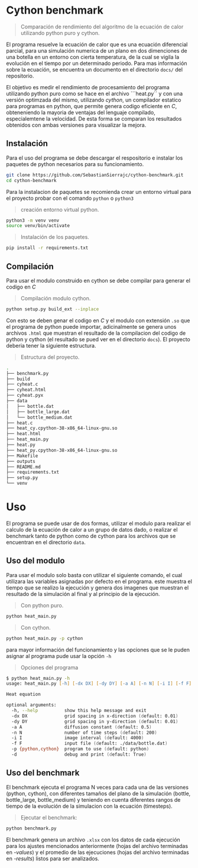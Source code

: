 # Cython benchmark

> Comparación de rendimiento del algoritmo de la ecuación de calor utilizando python puro y cython.

El programa resuelve la ecuación de calor que es una ecuación diferencial parcial, para una simulación numerica de un plano en dos dimenciones de una botella en un entorno con cierta temperatura, de la cual se vigila la evolución en el tiempo por un determinado periodo. Para mas información sobre la ecuación, se encuentra un documento en el directorio ```docs/``` del repositorio.

El objetivo es medir el rendimiento de procesamiento del programa utilizando python puro como se hace en el archivo ```heat.py`` y con una versión optimzada del mismo, utilizando *cython*, un compilador estatico para programas en python, que permite genera codigo eficiente en *C*, obteneniendo la mayoria de ventajas del lenguaje compilado, especialemtene la velocidad. De esta forma se comparan los resultados obtenidos con ambas versiones para visualizar la mejora.

## Instalación

Para el uso del programa se debe descargar el respositorio e instalar los paquetes de python necesarios para su funcionamiento.

```zsh
git clone https://github.com/SebastianSierrajc/cython-benchmark.git
cd cython-benchmark
```

Para la instalacion de paquetes se recomienda crear un entorno virtual para el proyecto
probar con el comando ```python``` o ```python3```

> creación entorno virtual python.
```zsh
python3 -m venv venv
source venv/bin/activate  
```

> Instalación de los paquetes.
```zsh
pip install -r requirements.txt
```

## Compilación

Para usar el modulo construido en cython se debe compilar para generar el codigo en *C*
> Compilación modulo cython.
```zsh
python setup.py build_ext --inplace
```

Con esto se deben genar el codigo en *C* y el modulo con extensión ```.so``` que el programa de python puede importar, adicinalmente se genera unos archivos ```.html``` que muestran el resultado de la compilacion del codigo de python y cython (el resultado se pued ver en el directorio ```docs```). El proyecto deberia tener la siguiente estructura.

> Estructura del proyecto.
```zsh
.
├── benchmark.py
├── build
├── cyheat.c
├── cyheat.html
├── cyheat.pyx
├── data
│   ├── bottle.dat
│   ├── bottle_large.dat
│   └── bottle_medium.dat
├── heat.c
├── heat_cy.cpython-38-x86_64-linux-gnu.so
├── heat.html
├── heat_main.py
├── heat.py
├── heat_py.cpython-38-x86_64-linux-gnu.so
├── Makefile
├── outputs
├── README.md
├── requirements.txt
├── setup.py
└── venv
```
# Uso

El programa se puede usar de dos formas, utilizar el modulo para realizar el calculo de la ecuación de calor a un grupo de datos dado, o realizar el benchmark tanto de python como de cython para los archivos que se encuentran en el directorio ```data```.

## Uso del modulo

Para usar el modulo solo basta con utilizar el siguiente comando, el cual utilizara las variables asignadas por defecto en el programa. este muestra el tiempo que se realizo la ejecución y genera dos imagenes que muestran el resultado de la simulación al final y al principio de la ejecución.

> Con python puro.
```zsh
python heat_main.py
```
> Con cython.
```zsh
python heat_main.py -p cython
```
para mayor información del funcionamiento y las opciones que se le puden asignar al programa pude usar la opción ```-h```

> Opciones del programa
```zsh
$ python heat_main.py -h
usage: heat_main.py [-h] [-dx DX] [-dy DY] [-a A] [-n N] [-i I] [-f F] [-p {python,cython}] [-d]

Heat equation

optional arguments:
  -h, --help          show this help message and exit
  -dx DX              grid spacing in x-direction (default: 0.01)
  -dy DY              grid spacing in y-direction (default: 0.01)
  -a A                diffusion constant (default: 0.5)
  -n N                number of time steps (default: 200)
  -i I                image interval (default: 4000)
  -f F                input file (default: ./data/bottle.dat)
  -p {python,cython}  program to use (default: python)
  -d                  debug and print (default: True)
```

## Uso del benchmark

El benchmark ejecuta el programa N veces para cada una de las versiones (python, cython), con diferentes tamaños del plano de la simulación (bottle, bottle_large, bottle_medium) y teniendo en cuenta diferentes rangos de tiempo de la evolución de la simulacion con la ecuación (timesteps).

> Ejecutar el benchmark:
```zsh
python benchmark.py
```

El benchmark genera un archivo ```.xlsx``` con los datos de cada ejecución para los ajustes mencionados anteriormente (hojas del archivo terminadas en *-values*) y el promedio de las ejecuciones (hojas del archivo terminadas en *-results*) listos para ser analizados.
